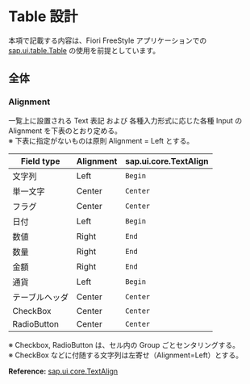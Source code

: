 # Table 設計

本項で記載する内容は、Fiori FreeStyle アプリケーションでの [sap.ui.table.Table](https://sapui5.hana.ondemand.com/sdk/#/api/sap.ui.table.Table) の使用を前提としています。  

## 全体

### Alignment
一覧上に設置される Text 表記 および 各種入力形式に応じた各種 Input の Alignment を下表のとおり定める。  
※ 下表に指定がないものは原則 Alignment = Left とする。

| Field type        | Alignment | sap.ui.core.TextAlign |
| ---------------- | --------- | --------------------- |
| 文字列           | Left      | `Begin`               |
| 単一文字          | Center    | `Center`              |
| フラグ           | Center    | `Center`              |
| 日付             | Left      | `Begin`               |
| 数値             | Right     | `End`                 |
| 数量             | Right     | `End`                 |
| 金額             | Right     | `End`                 |
| 通貨             | Left      | `Begin`               |
| テーブルヘッダ    | Center    | `Center`              |
| CheckBox         | Center    | `Center`              |
| RadioButton      | Center    | `Center`              |

※ Checkbox, RadioButton は、セル内の Group ごとセンタリングする。  
※ CheckBox などに付随する文字列は左寄せ（Alignment=Left）とする。

**Reference:** [sap.ui.core.TextAlign](https://sapui5.hana.ondemand.com/sdk/#/api/sap.ui.core.TextAlign)

